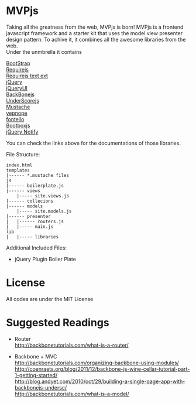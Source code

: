 MVPjs
=============
Taking all the greatness from the web, MVPjs is born! MVPjs is a frontend javascript framework and a starter kit that uses the model view presenter design pattern.  To achive it, it combines all the awesome libraries from the web.<br>
Under the unmbrella it contains 

<a href='http://twitter.github.com/bootstrap/'>BootStrap</a><br>
<a href='http://requirejs.org/'>Requirejs</a><br>
<a href='https://github.com/requirejs/text'>Requirejs text ext</a><br>
<a href='http://jquery.com'>jQuery</a><br>
<a href='http://jqueryui.com'>jQueryUI</a><br>
<a href='http://backbonejs.org/'>BackBonejs</a><br>
<a href='http://underscorejs.org'>UnderScorejs</a><br>
<a href='http://mustache.github.com'>Mustache</a><br>
<a href='http://yepnopejs.com'>yepnope</a><br>
<a href='http://fontello.com'>fontello</a><br>
<a href='http://bootboxjs.com/'>Bootboxjs</a><br>
<a href='https://github.com/ehynds/jquery-notify'>jQuery Notify</a><br>

You can check the links above for the documentations of those libraries.<br>

File Structure:

	index.html
	templates
	|------ *.mustache files
	js
	|------ boilerplate.js
	|------ views
		|----- site.views.js
	|------ collecions
	|------ models
		|----- site.models.js
	|------ presenter
	|	|------ routers.js
	|	|----- main.js
	lib
	|	|----- libraries

Additional Included Files:<br>
- jQuery Plugin Boiler Plate<br>

License
======
All codes are under the MIT License

Suggested Readings
======
- Router<br>
http://backbonetutorials.com/what-is-a-router/ <br>

- Backbone + MVC<br>
http://backbonetutorials.com/organizing-backbone-using-modules/ <br>
http://coenraets.org/blog/2011/12/backbone-js-wine-cellar-tutorial-part-1-getting-started/ <br>
http://blog.andyet.com/2010/oct/29/building-a-single-page-app-with-backbonejs-undersc/<br>
http://backbonetutorials.com/what-is-a-model/<br>
